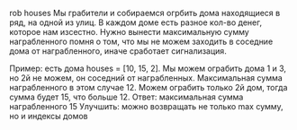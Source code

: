 rob houses
Мы грабители и собираемся огрбить дома находящиеся в ряд, на одной из улиц. В каждом доме есть разное кол-во денег, которое нам изсестно. 
Нужно вынести максимальную сумму награбленного помня о том, что мы не можем заходить в соседние дома от награбленного, иначе сработает сигнализация. 

Пример: есть дома houses = [10, 15, 2]. Мы можем ограбить дома 1 и 3, но 2й не можем, он соседний от награбленных. Максимальная сумма награбленного в этом случае 12. Можем ограбить только 2й дом, тогда сумма будет 15, что больше 12. Ответ: максимальная сумма награбленного 15
Улучшить: можно возвращать не только max сумму, но и индексы домов

